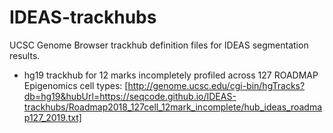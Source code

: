 # IDEAS-trackhubs

UCSC Genome Browser trackhub definition files for IDEAS segmentation results.

* hg19 trackhub for 12 marks incompletely profiled across 127 ROADMAP Epigenomics cell types: [http://genome.ucsc.edu/cgi-bin/hgTracks?db=hg19&hubUrl=https://seqcode.github.io/IDEAS-trackhubs/Roadmap2018_127cell_12mark_incomplete/hub_ideas_roadmap127_2019.txt]


